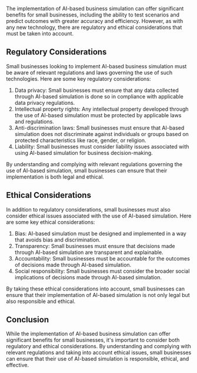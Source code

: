 
The implementation of AI-based business simulation can offer significant benefits for small businesses, including the ability to test scenarios and predict outcomes with greater accuracy and efficiency. However, as with any new technology, there are regulatory and ethical considerations that must be taken into account.

Regulatory Considerations
-------------------------

Small businesses looking to implement AI-based business simulation must be aware of relevant regulations and laws governing the use of such technologies. Here are some key regulatory considerations:

1. Data privacy: Small businesses must ensure that any data collected through AI-based simulation is done so in compliance with applicable data privacy regulations.
2. Intellectual property rights: Any intellectual property developed through the use of AI-based simulation must be protected by applicable laws and regulations.
3. Anti-discrimination laws: Small businesses must ensure that AI-based simulation does not discriminate against individuals or groups based on protected characteristics like race, gender, or religion.
4. Liability: Small businesses must consider liability issues associated with using AI-based simulation for business decision-making.

By understanding and complying with relevant regulations governing the use of AI-based simulation, small businesses can ensure that their implementation is both legal and ethical.

Ethical Considerations
----------------------

In addition to regulatory considerations, small businesses must also consider ethical issues associated with the use of AI-based simulation. Here are some key ethical considerations:

1. Bias: AI-based simulation must be designed and implemented in a way that avoids bias and discrimination.
2. Transparency: Small businesses must ensure that decisions made through AI-based simulation are transparent and explainable.
3. Accountability: Small businesses must be accountable for the outcomes of decisions made through AI-based simulation.
4. Social responsibility: Small businesses must consider the broader social implications of decisions made through AI-based simulation.

By taking these ethical considerations into account, small businesses can ensure that their implementation of AI-based simulation is not only legal but also responsible and ethical.

Conclusion
----------

While the implementation of AI-based business simulation can offer significant benefits for small businesses, it's important to consider both regulatory and ethical considerations. By understanding and complying with relevant regulations and taking into account ethical issues, small businesses can ensure that their use of AI-based simulation is responsible, ethical, and effective.
